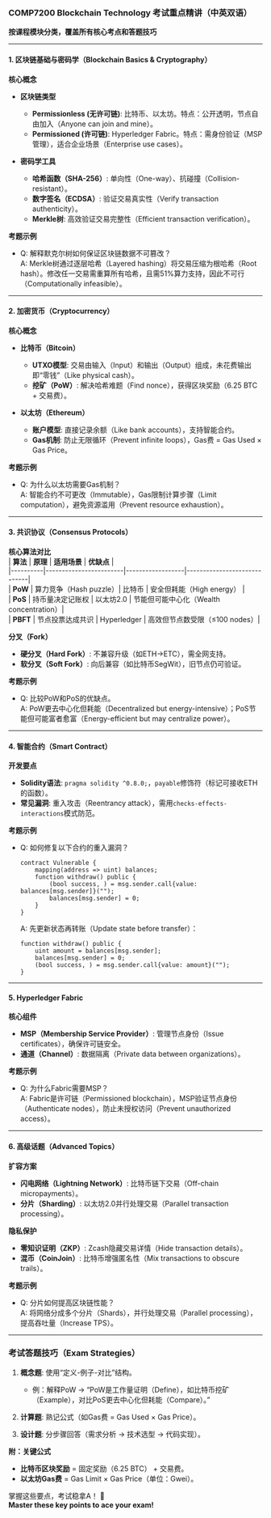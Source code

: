 ### **COMP7200 Blockchain Technology 考试重点精讲（中英双语）**  
**按课程模块分类，覆盖所有核心考点和答题技巧**  

---

#### **1. 区块链基础与密码学（Blockchain Basics & Cryptography）**  
**核心概念**  
- **区块链类型**  
  - **Permissionless (无许可链)**: 比特币、以太坊。特点：公开透明，节点自由加入（Anyone can join and mine）。  
  - **Permissioned (许可链)**: Hyperledger Fabric。特点：需身份验证（MSP管理），适合企业场景（Enterprise use cases）。  

- **密码学工具**  
  - **哈希函数（SHA-256）**: 单向性（One-way）、抗碰撞（Collision-resistant）。  
  - **数字签名（ECDSA）**: 验证交易真实性（Verify transaction authenticity）。  
  - **Merkle树**: 高效验证交易完整性（Efficient transaction verification）。  

**考题示例**  
- Q: 解释默克尔树如何保证区块链数据不可篡改？  
  A: Merkle树通过逐层哈希（Layered hashing）将交易压缩为根哈希（Root hash）。修改任一交易需重算所有哈希，且需51%算力支持，因此不可行（Computationally infeasible）。  

---

#### **2. 加密货币（Cryptocurrency）**  
**核心概念**  
- **比特币（Bitcoin）**  
  - **UTXO模型**: 交易由输入（Input）和输出（Output）组成，未花费输出即“零钱”（Like physical cash）。  
  - **挖矿（PoW）**: 解决哈希难题（Find nonce），获得区块奖励（6.25 BTC + 交易费）。  

- **以太坊（Ethereum）**  
  - **账户模型**: 直接记录余额（Like bank accounts），支持智能合约。  
  - **Gas机制**: 防止无限循环（Prevent infinite loops），Gas费 = Gas Used × Gas Price。  

**考题示例**  
- Q: 为什么以太坊需要Gas机制？  
  A: 智能合约不可更改（Immutable），Gas限制计算步骤（Limit computation），避免资源滥用（Prevent resource exhaustion）。  

---

#### **3. 共识协议（Consensus Protocols）**  
**核心算法对比**  
| **算法** | **原理**               | **适用场景**       | **优缺点**                  |  
|----------|------------------------|------------------|-----------------------------|  
| **PoW**  | 算力竞争（Hash puzzle）| 比特币           | 安全但耗能（High energy）    |  
| **PoS**  | 持币量决定记账权       | 以太坊2.0        | 节能但可能中心化（Wealth concentration）|  
| **PBFT** | 节点投票达成共识       | Hyperledger      | 高效但节点数受限（≤100 nodes）|  

**分叉（Fork）**  
- **硬分叉（Hard Fork）**: 不兼容升级（如ETH→ETC），需全网支持。  
- **软分叉（Soft Fork）**: 向后兼容（如比特币SegWit），旧节点仍可验证。  

**考题示例**  
- Q: 比较PoW和PoS的优缺点。  
  A: PoW更去中心化但耗能（Decentralized but energy-intensive）；PoS节能但可能富者愈富（Energy-efficient but may centralize power）。  

---

#### **4. 智能合约（Smart Contract）**  
**开发要点**  
- **Solidity语法**: `pragma solidity ^0.8.0;`，`payable`修饰符（标记可接收ETH的函数）。  
- **常见漏洞**: 重入攻击（Reentrancy attack），需用`checks-effects-interactions`模式防范。  

**考题示例**  
- Q: 如何修复以下合约的重入漏洞？  
  ```solidity
  contract Vulnerable {
      mapping(address => uint) balances;
      function withdraw() public {
          (bool success, ) = msg.sender.call{value: balances[msg.sender]}("");
          balances[msg.sender] = 0;
      }
  }
  ```
  A: 先更新状态再转账（Update state before transfer）：  
  ```solidity
  function withdraw() public {
      uint amount = balances[msg.sender];
      balances[msg.sender] = 0;
      (bool success, ) = msg.sender.call{value: amount}("");
  }
  ```

---

#### **5. Hyperledger Fabric**  
**核心组件**  
- **MSP（Membership Service Provider）**: 管理节点身份（Issue certificates），确保许可链安全。  
- **通道（Channel）**: 数据隔离（Private data between organizations）。  

**考题示例**  
- Q: 为什么Fabric需要MSP？  
  A: Fabric是许可链（Permissioned blockchain），MSP验证节点身份（Authenticate nodes），防止未授权访问（Prevent unauthorized access）。  

---

#### **6. 高级话题（Advanced Topics）**  
**扩容方案**  
- **闪电网络（Lightning Network）**: 比特币链下交易（Off-chain micropayments）。  
- **分片（Sharding）**: 以太坊2.0并行处理交易（Parallel transaction processing）。  

**隐私保护**  
- **零知识证明（ZKP）**: Zcash隐藏交易详情（Hide transaction details）。  
- **混币（CoinJoin）**: 比特币增强匿名性（Mix transactions to obscure trails）。  

**考题示例**  
- Q: 分片如何提高区块链性能？  
  A: 将网络分成多个分片（Shards），并行处理交易（Parallel processing），提高吞吐量（Increase TPS）。  

---

### **考试答题技巧（Exam Strategies）**  
1. **概念题**: 使用“定义-例子-对比”结构。  
   - 例：解释PoW → “PoW是工作量证明（Define），如比特币挖矿（Example），对比PoS更去中心化但耗能（Compare）。”  

2. **计算题**: 熟记公式（如Gas费 = Gas Used × Gas Price）。  

3. **设计题**: 分步骤回答（需求分析 → 技术选型 → 代码实现）。  

**附：关键公式**  
- **比特币区块奖励** = 固定奖励（6.25 BTC） + 交易费。  
- **以太坊Gas费** = Gas Limit × Gas Price（单位：Gwei）。  

掌握这些要点，考试稳拿A！ 🚀  
**Master these key points to ace your exam!**
